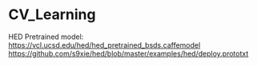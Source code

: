 # CV_Learning

HED Pretrained model:  
https://vcl.ucsd.edu/hed/hed_pretrained_bsds.caffemodel  
https://github.com/s9xie/hed/blob/master/examples/hed/deploy.prototxt  
